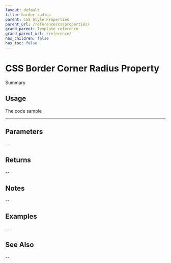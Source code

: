 ```yaml
---
layout: default
title: border-radius
parent: CSS Style Properties
parent_url: /reference/cssproperties/
grand_parent: Template reference
grand_parent_url: /reference/
has_children: false
has_toc: false
---
```


# CSS Border Corner Radius Property

Summary

## Usage

 The code sample

---

## Parameters

--

## Returns 

--

## Notes


-- 

## Examples


--


## See Also


--

